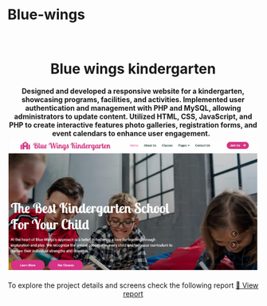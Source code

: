 ﻿# Blue-wings
 <div align="center">
  <br>
  <h1>Blue wings kindergarten</h1>
  <strong>Designed and developed a responsive website for a kindergarten, showcasing programs, facilities, and activities. Implemented user authentication and management with PHP and MySQL, allowing administrators to update content. Utilized HTML, CSS, JavaScript, and PHP to create interactive features photo galleries, registration forms, and event calendars to enhance user engagement.</strong> &nbsp;<br>
<div align="center">
  <img src="screen.PNG" alt="Description of the image">
</div>
<br>
   To explore the project details and screens check the following report <a href="https://drive.google.com/file/d/1LpYfdk1DbUNXmweU6D3XDBYUbHpGBlEw/view?usp=sharing">🚀 View report</a>
<br>
<br>
